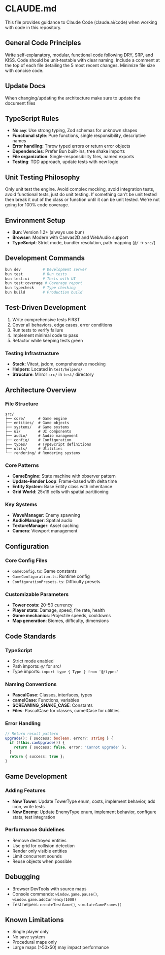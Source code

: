 # CLAUDE.md

This file provides guidance to Claude Code (claude.ai/code) when working with code in this repository.

## General Code Principles
Write self-explanatory, modular, functional code following DRY, SRP, and KISS. Code should be unit-testable with clear naming. Include a comment at the top of each file detailing the 5 most recent changes. Minimize file size with concise code.

## Update Docs
When changing/updating the architecture make sure to update the document files

## TypeScript Rules
- **No `any`**: Use strong typing, Zod schemas for unknown shapes
- **Functional style**: Pure functions, single responsibility, descriptive names
- **Error handling**: Throw typed errors or return error objects
- **Dependencies**: Prefer Bun built-ins, tree shake imports
- **File organization**: Single-responsibility files, named exports
- **Testing**: TDD approach, update tests with new logic

## Unit Testing Philosophy
Only unit test the engine. Avoid complex mocking, avoid integration tests, avoid functional tests, just do unit testing. If something can't be unit tested then break it out of the class or function until it can be unit tested. We're not going for 100% code coverage.

## Environment Setup
- **Bun**: Version 1.2+ (always use bun)
- **Browser**: Modern with Canvas2D and WebAudio support
- **TypeScript**: Strict mode, bundler resolution, path mapping (`@/` → `src/`)

## Development Commands
```bash
bun dev          # Development server
bun test         # Run tests
bun test:ui      # Tests with UI
bun test:coverage # Coverage report
bun typecheck    # Type checking
bun build        # Production build
```

## Test-Driven Development
1. Write comprehensive tests FIRST
2. Cover all behaviors, edge cases, error conditions
3. Run tests to verify failure
4. Implement minimal code to pass
5. Refactor while keeping tests green

### Testing Infrastructure
- **Stack**: Vitest, jsdom, comprehensive mocking
- **Helpers**: Located in `test/helpers/`
- **Structure**: Mirror `src/` in `test/` directory

## Architecture Overview

### File Structure
```
src/
├── core/      # Game engine
├── entities/  # Game objects
├── systems/   # Game systems
├── ui/        # UI components
├── audio/     # Audio management
├── config/    # Configuration
├── types/     # TypeScript definitions
├── utils/     # Utilities
└── rendering/ # Rendering systems
```

### Core Patterns
- **GameEngine**: State machine with observer pattern
- **Update-Render Loop**: Frame-based with delta time
- **Entity System**: Base Entity class with inheritance
- **Grid World**: 25x19 cells with spatial partitioning

### Key Systems
- **WaveManager**: Enemy spawning
- **AudioManager**: Spatial audio
- **TextureManager**: Asset caching
- **Camera**: Viewport management

## Configuration

### Core Config Files
- `GameConfig.ts`: Game constants
- `GameConfiguration.ts`: Runtime config
- `ConfigurationPresets.ts`: Difficulty presets

### Customizable Parameters
- **Tower costs**: 20-50 currency
- **Player stats**: Damage, speed, fire rate, health
- **Game mechanics**: Projectile speeds, cooldowns
- **Map generation**: Biomes, difficulty, dimensions

## Code Standards

### TypeScript
- Strict mode enabled
- Path imports: `@/` for src/
- Type imports: `import type { Type } from '@/types'`

### Naming Conventions
- **PascalCase**: Classes, interfaces, types
- **camelCase**: Functions, variables
- **SCREAMING_SNAKE_CASE**: Constants
- **Files**: PascalCase for classes, camelCase for utilities

### Error Handling
```typescript
// Return result pattern
upgrade(): { success: boolean; error?: string } {
  if (!this.canUpgrade()) {
    return { success: false, error: 'Cannot upgrade' };
  }
  return { success: true };
}
```

## Game Development

### Adding Features
- **New Tower**: Update TowerType enum, costs, implement behavior, add icon, write tests
- **New Enemy**: Update EnemyType enum, implement behavior, configure stats, test integration

### Performance Guidelines
- Remove destroyed entities
- Use grid for collision detection
- Render only visible entities
- Limit concurrent sounds
- Reuse objects when possible

## Debugging
- Browser DevTools with source maps
- Console commands: `window.game.pause()`, `window.game.addCurrency(1000)`
- Test helpers: `createTestGame()`, `simulateGameFrames()`

## Known Limitations
- Single player only
- No save system
- Procedural maps only
- Large maps (>50x50) may impact performance